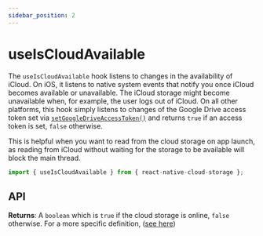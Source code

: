 ```yaml
---
sidebar_position: 2
---
```


# useIsCloudAvailable

The `useIsCloudAvailable` hook listens to changes in the availability of iCloud. On iOS, it listens to native system events that notify you once iCloud becomes available or unavailable. The iCloud storage might become unavailable when, for example, the user logs out of iCloud. On all other platforms, this hook simply listens to changes of the Google Drive access token set via [`setGoogleDriveAccessToken()`](../CloudStorage#setgoogledriveaccesstokenaccesstoken) and returns `true` if an access token is set, `false` otherwise.

This is helpful when you want to read from the cloud storage on app launch, as reading from iCloud without waiting for the storage to be available will block the main thread.

```ts
import { useIsCloudAvailable } from { react-native-cloud-storage };
```

## API

**Returns**: A `boolean` which is `true` if the cloud storage is online, `false` otherwise. For a more specific definition, ([see here](../CloudStorage#iscloudavailable))
